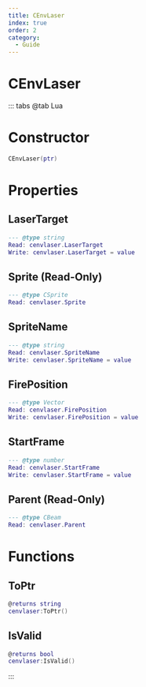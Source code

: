 ```yaml
---
title: CEnvLaser
index: true
order: 2
category:
  - Guide
---
```


# CEnvLaser

::: tabs
@tab Lua
# Constructor
```lua
CEnvLaser(ptr)
```
# Properties
## LaserTarget 
```lua
--- @type string
Read: cenvlaser.LaserTarget
Write: cenvlaser.LaserTarget = value
```
## Sprite (Read-Only)
```lua
--- @type CSprite
Read: cenvlaser.Sprite
```
## SpriteName 
```lua
--- @type string
Read: cenvlaser.SpriteName
Write: cenvlaser.SpriteName = value
```
## FirePosition 
```lua
--- @type Vector
Read: cenvlaser.FirePosition
Write: cenvlaser.FirePosition = value
```
## StartFrame 
```lua
--- @type number
Read: cenvlaser.StartFrame
Write: cenvlaser.StartFrame = value
```
## Parent (Read-Only)
```lua
--- @type CBeam
Read: cenvlaser.Parent
```
# Functions
## ToPtr
```lua
@returns string
cenvlaser:ToPtr()
```
## IsValid
```lua
@returns bool
cenvlaser:IsValid()
```

:::